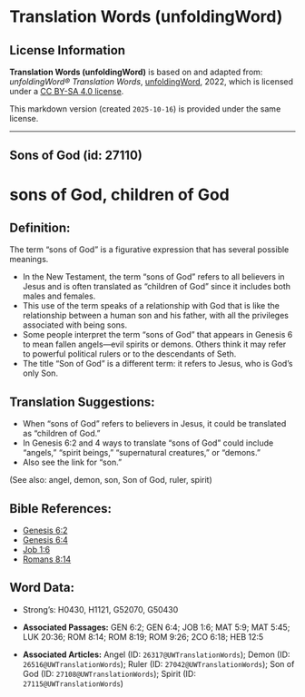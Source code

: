 # Translation Words (unfoldingWord)

## License Information

**Translation Words (unfoldingWord)** is based on and adapted from: _unfoldingWord® Translation Words_, [unfoldingWord](https://unfoldingword.org/utw), 2022, which is licensed under a [CC BY-SA 4.0 license](https://creativecommons.org/licenses/by-sa/4.0/legalcode.en).

This markdown version (created `2025-10-16`) is provided under the same license.



--------------------------------

## Sons of God (id: 27110)

sons of God, children of God
============================

Definition:
-----------

The term “sons of God” is a figurative expression that has several possible meanings.

* In the New Testament, the term “sons of God” refers to all believers in Jesus and is often translated as “children of God” since it includes both males and females.
* This use of the term speaks of a relationship with God that is like the relationship between a human son and his father, with all the privileges associated with being sons.
* Some people interpret the term “sons of God” that appears in Genesis 6 to mean fallen angels—evil spirits or demons. Others think it may refer to powerful political rulers or to the descendants of Seth.
* The title “Son of God” is a different term: it refers to Jesus, who is God’s only Son.

Translation Suggestions:
------------------------

* When “sons of God” refers to believers in Jesus, it could be translated as “children of God.”
* In Genesis 6:2 and 4 ways to translate “sons of God” could include “angels,” “spirit beings,” “supernatural creatures,” or “demons.”
* Also see the link for “son.”

(See also: angel, demon, son, Son of God, ruler, spirit)

Bible References:
-----------------

* [Genesis 6:2](https://ref.ly/Gen6:2)
* [Genesis 6:4](https://ref.ly/Gen6:4)
* [Job 1:6](https://ref.ly/Job1:6)
* [Romans 8:14](https://ref.ly/Rom8:14)

Word Data:
----------

* Strong’s: H0430, H1121, G52070, G50430

* **Associated Passages:** GEN 6:2; GEN 6:4; JOB 1:6; MAT 5:9; MAT 5:45; LUK 20:36; ROM 8:14; ROM 8:19; ROM 9:26; 2CO 6:18; HEB 12:5
* **Associated Articles:** Angel (ID: `26317@UWTranslationWords`); Demon (ID: `26516@UWTranslationWords`); Ruler (ID: `27042@UWTranslationWords`); Son of God (ID: `27108@UWTranslationWords`); Spirit (ID: `27115@UWTranslationWords`)


